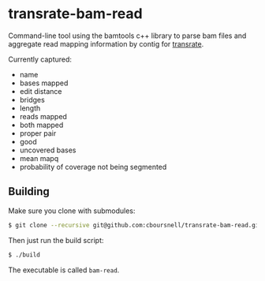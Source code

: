 transrate-bam-read
==================

Command-line tool using the bamtools c++ library to parse bam files and aggregate read mapping
information by contig for [transrate](https://github.com/Blahah/transrate).

Currently captured:

 - name
 - bases mapped
 - edit distance
 - bridges
 - length
 - reads mapped
 - both mapped
 - proper pair
 - good
 - uncovered bases
 - mean mapq
 - probability of coverage not being segmented

## Building

Make sure you clone with submodules:

```bash
$ git clone --recursive git@github.com:cboursnell/transrate-bam-read.git
```

Then just run the build script:

```bash
$ ./build
```

The executable is called `bam-read`.